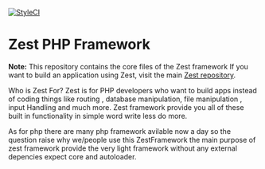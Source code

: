[![StyleCI](https://github.styleci.io/repos/133532270/shield?branch=master)](https://github.styleci.io/repos/133532270)

# Zest PHP Framework

**Note:** This repository contains the core files of the Zest framework If you want to build an application using Zest, 
visit the main [Zest repository](https://github.com/Softhub99/Zest).

Who is Zest For? Zest is for PHP developers who want to build apps instead of coding things like routing , database manipulation, file manipulation , input Handling and much more. Zest framework provide you all of these built in functionality in simple word write less do more.

As for php there are many php framework avilable now a day so the question raise why we/people use this ZestFramework the main purpose of zest framework provide the very light framework without any external depencies expect core and autoloader.
